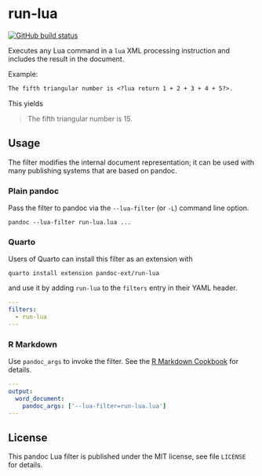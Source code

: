 run-lua
==================================================================

[![GitHub build status][CI badge]][CI workflow]

Executes any Lua command in a `lua` XML processing instruction and
includes the result in the document.

Example:

``` markdown
The fifth triangular number is <?lua return 1 + 2 + 3 + 4 + 5?>.
```

This yields

> The fifth triangular number is 15.


[CI badge]: https://img.shields.io/github/workflow/status/pandoc-ext/run-lua/CI?logo=github
[CI workflow]: https://github.com/pandoc-ext/run-lua/actions/workflows/ci.yaml


Usage
------------------------------------------------------------------

The filter modifies the internal document representation; it can
be used with many publishing systems that are based on pandoc.

### Plain pandoc

Pass the filter to pandoc via the `--lua-filter` (or `-L`) command
line option.

    pandoc --lua-filter run-lua.lua ...

### Quarto

Users of Quarto can install this filter as an extension with

    quarto install extension pandoc-ext/run-lua

and use it by adding `run-lua` to the `filters` entry
in their YAML header.

``` yaml
---
filters:
  - run-lua
---
```

### R Markdown

Use `pandoc_args` to invoke the filter. See the [R Markdown
Cookbook](https://bookdown.org/yihui/rmarkdown-cookbook/lua-filters.html)
for details.

``` yaml
---
output:
  word_document:
    pandoc_args: ['--lua-filter=run-lua.lua']
---
```

License
------------------------------------------------------------------

This pandoc Lua filter is published under the MIT license, see
file `LICENSE` for details.
